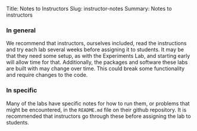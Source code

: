 Title: Notes to Instructors
Slug: instructor-notes
Summary: Notes to instructors

### In general
We recommend that instructors, ourselves included, read the instructions and try each lab several weeks before assigning it to students. It may be that they need some setup, as with the Experiments Lab, and starting early will allow time for that. Additionally, the packages and software these labs are built with may change over time. This could break some functionality and require changes to the code.

### In specific
Many of the labs have specific notes for how to run them, or problems that might be encountered, in the `README.md` file on their github repository. It is recommended that instructors go through these before assigning the lab to students. 
